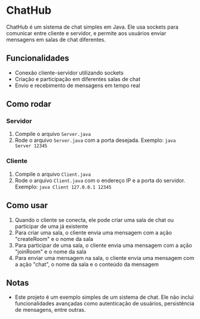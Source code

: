 # ChatHub

ChatHub é um sistema de chat simples em Java. Ele usa sockets para comunicar entre cliente e servidor, e permite aos usuários enviar mensagens em salas de chat diferentes.

## Funcionalidades

- Conexão cliente-servidor utilizando sockets
- Criação e participação em diferentes salas de chat
- Envio e recebimento de mensagens em tempo real

## Como rodar

### Servidor

1. Compile o arquivo `Server.java`
2. Rode o arquivo `Server.java` com a porta desejada. Exemplo: `java Server 12345`

### Cliente

1. Compile o arquivo `Client.java`
2. Rode o arquivo `Client.java` com o endereço IP e a porta do servidor. Exemplo: `java Client 127.0.0.1 12345`

## Como usar

1. Quando o cliente se conecta, ele pode criar uma sala de chat ou participar de uma já existente
2. Para criar uma sala, o cliente envia uma mensagem com a ação "createRoom" e o nome da sala
3. Para participar de uma sala, o cliente envia uma mensagem com a ação "joinRoom" e o nome da sala
4. Para enviar uma mensagem na sala, o cliente envia uma mensagem com a ação "chat", o nome da sala e o conteúdo da mensagem

## Notas

- Este projeto é um exemplo simples de um sistema de chat. Ele não inclui funcionalidades avançadas como autenticação de usuários, persistência de mensagens, entre outras.

